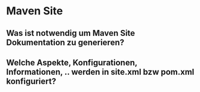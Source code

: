 # Maven Site  #

## Was ist notwendig um Maven Site Dokumentation zu generieren? ## 

## Welche Aspekte, Konfigurationen, Informationen, .. werden in site.xml bzw pom.xml konfiguriert? ##


